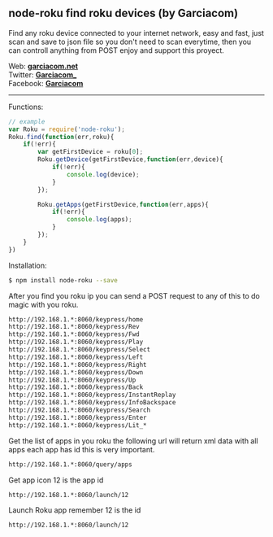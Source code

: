 ## node-roku find roku devices (by Garciacom)
Find any roku device connected to your internet network, easy and fast, just scan and save to json file so you don't need to scan everytime, then you can controll anything from POST enjoy and support this proyect.

Web: **[garciacom.net](http://garciacom.net)**  
Twitter: **[Garciacom_](http://twitter.com/garciacom_)**  
Facebook: **[Garciacom](http://facebook.com/garciacom)**
___
Functions:
```js
// example
var Roku = require('node-roku');
Roku.find(function(err,roku){
    if(!err){
    	var getFirstDevice = roku[0];
        Roku.getDevice(getFirstDevice,function(err,device){
            if(!err){
                console.log(device);
            }
        });

        Roku.getApps(getFirstDevice,function(err,apps){
            if(!err){
                console.log(apps);
            }
        });
    }
})

```
Installation:
```sh
$ npm install node-roku --save
```
After you find you roku ip you can send a POST request to any of this to do magic with you roku.
```sh
http://192.168.1.*:8060/keypress/home
http://192.168.1.*:8060/keypress/Rev
http://192.168.1.*:8060/keypress/Fwd
http://192.168.1.*:8060/keypress/Play
http://192.168.1.*:8060/keypress/Select
http://192.168.1.*:8060/keypress/Left
http://192.168.1.*:8060/keypress/Right
http://192.168.1.*:8060/keypress/Down
http://192.168.1.*:8060/keypress/Up
http://192.168.1.*:8060/keypress/Back
http://192.168.1.*:8060/keypress/InstantReplay
http://192.168.1.*:8060/keypress/InfoBackspace
http://192.168.1.*:8060/keypress/Search
http://192.168.1.*:8060/keypress/Enter
http://192.168.1.*:8060/keypress/Lit_*
```
Get the list of apps in you roku the following url will return xml data with all apps each app has id this is very important.
```sh
http://192.168.1.*:8060/query/apps
```
Get app icon 12 is the app id
```sh
http://192.168.1.*:8060/launch/12
```
Launch Roku app remember 12 is the id
```sh
http://192.168.1.*:8060/launch/12
```
